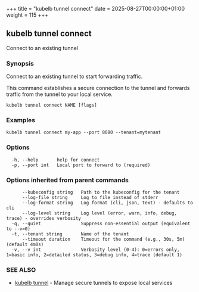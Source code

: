 +++
title = "kubelb tunnel connect"
date = 2025-08-27T00:00:00+01:00
weight = 115
+++

## kubelb tunnel connect

Connect to an existing tunnel

### Synopsis

Connect to an existing tunnel to start forwarding traffic.

This command establishes a secure connection to the tunnel and forwards
traffic from the tunnel to your local service.

```
kubelb tunnel connect NAME [flags]
```

### Examples

```
kubelb tunnel connect my-app --port 8080 --tenant=mytenant
```

### Options

```
  -h, --help       help for connect
  -p, --port int   Local port to forward to (required)
```

### Options inherited from parent commands

```
      --kubeconfig string   Path to the kubeconfig for the tenant
      --log-file string     Log to file instead of stderr
      --log-format string   Log format (cli, json, text) - defaults to cli
      --log-level string    Log level (error, warn, info, debug, trace) - overrides verbosity
  -q, --quiet               Suppress non-essential output (equivalent to --v=0)
  -t, --tenant string       Name of the tenant
      --timeout duration    Timeout for the command (e.g., 30s, 5m) (default 4m0s)
  -v, --v int               Verbosity level (0-4): 0=errors only, 1=basic info, 2=detailed status, 3=debug info, 4=trace (default 1)
```

### SEE ALSO

* [kubelb tunnel](../kubelb_tunnel)  - Manage secure tunnels to expose local services
